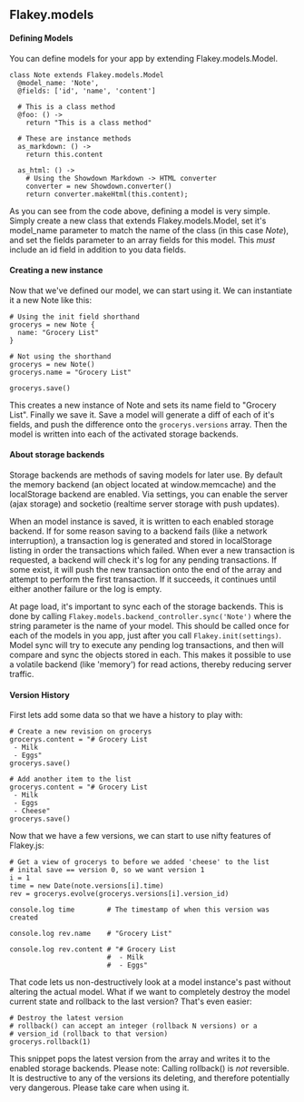 ## Flakey.models

#### Defining Models
You can define models for your app by extending Flakey.models.Model.

    class Note extends Flakey.models.Model
      @model_name: 'Note', 
      @fields: ['id', 'name', 'content']
      
      # This is a class method
      @foo: () ->
        return "This is a class method"
      
      # These are instance methods
      as_markdown: () ->
        return this.content
      
      as_html: () ->
        # Using the Showdown Markdown -> HTML converter
        converter = new Showdown.converter()
        return converter.makeHtml(this.content);
    
As you can see from the code above, defining a model is very simple. Simply create a new class that extends Flakey.models.Model, set it's model_name parameter to match the name of the class (in this case *Note*), and set the fields parameter to an array fields for this model. This *must* include an id field in addition to you data fields.

#### Creating a new instance
Now that we've defined our model, we can start using it. We can instantiate it a new Note like this:

    # Using the init field shorthand
    grocerys = new Note {
      name: "Grocery List"
    }
    
    # Not using the shorthand
    grocerys = new Note()
    grocerys.name = "Grocery List"
    
    grocerys.save()

This creates a new instance of Note and sets its name field to "Grocery List". Finally we save it. Save a model will generate a diff of each of it's fields, and push the difference onto the `grocerys.versions` array. Then the model is written into each of the activated storage backends.

#### About storage backends
Storage backends are methods of saving models for later use. By default the memory backend (an object located at window.memcache) and the localStorage backend are enabled. Via settings, you can enable the server (ajax storage) and socketio (realtime server storage with push updates).

When an model instance is saved, it is written to each enabled storage backend. If for some reason saving to a backend fails (like a network interruption), a transaction log is generated and stored in localStorage listing in order the transactions which failed. When ever a new transaction is requested, a backend will check it's log for any pending transactions. If some exist, it will push the new transaction onto the end of the array and attempt to perform the first transaction. If it succeeds, it continues until either another failure or the log is empty.

At page load, it's important to sync each of the storage backends. This is done by calling `Flakey.models.backend_controller.sync('Note')` where the string parameter is the name of your model. This should be called once for each of the models in you app, just after you call `Flakey.init(settings)`. Model sync will try to execute any pending log transactions, and then will compare and sync the objects stored in each. This makes it possible to use a volatile backend (like 'memory') for read actions, thereby reducing server traffic.

#### Version History
First lets add some data so that we have a history to play with:

    # Create a new revision on grocerys
    grocerys.content = "# Grocery List
     - Milk
     - Eggs"
    grocerys.save()
    
    # Add another item to the list
    grocerys.content = "# Grocery List
     - Milk
     - Eggs
     - Cheese"
    grocerys.save()

Now that we have a few versions, we can start to use nifty features of Flakey.js:
    
    # Get a view of grocerys to before we added 'cheese' to the list 
    # inital save == version 0, so we want version 1
    i = 1
    time = new Date(note.versions[i].time)
    rev = grocerys.evolve(grocerys.versions[i].version_id)
    
    console.log time        # The timestamp of when this version was created
    
    console.log rev.name    # "Grocery List"
    
    console.log rev.content # "# Grocery List
                            #  - Milk
                            #  - Eggs"
                            
That code lets us non-destructively look at a model instance's past without altering the actual model. What if we want to completely destroy the model current state and rollback to the last version? That's even easier:

    # Destroy the latest version
    # rollback() can accept an integer (rollback N versions) or a
    # version_id (rollback to that version)
    grocerys.rollback(1)
    
This snippet pops the latest version from the array and writes it to the enabled storage backends. Please note: Calling rollback() is *not* reversible. It is destructive to any of the versions its deleting, and therefore potentially very dangerous. Please take care when using it.











